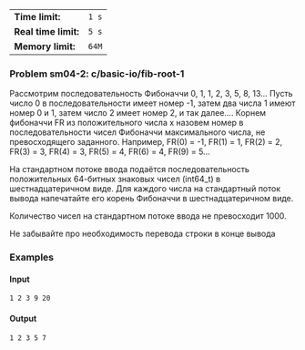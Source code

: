 |                      |       |
|----------------------|-------|
| **Time limit:**      | `1 s` |
| **Real time limit:** | `5 s` |
| **Memory limit:**    | `64M` |


### Problem sm04-2: c/basic-io/fib-root-1

Рассмотрим последовательность Фибоначчи 0, 1, 1, 2, 3, 5, 8, 13... Пусть число 0 в
последовательности имеет номер -1, затем два числа 1 имеют номер 0 и 1, затем число 2 имеет номер 2,
и так далее.... Корнем фибоначчи FR из положительного числа x назовем номер в последовательности
чисел Фибоначчи максимального числа, не превосходящего заданного. Например, FR(0) = -1, FR(1) = 1,
FR(2) = 2, FR(3) = 3, FR(4) = 3, FR(5) = 4, FR(6) = 4, FR(9) = 5...

На стандартном потоке ввода подаётся последовательность положительных 64-битных знаковых чисел
(int64_t) в шестнадцатеричном виде. Для каждого числа на стандартный поток вывода напечатайте его
корень Фибоначчи в шестнадцатеричном виде.

Количество чисел на стандартном потоке ввода не превосходит 1000.

Не забывайте про необходимость перевода строки в конце вывода

### Examples

#### Input

    
    
    1 2 3 9 20

#### Output

    
    
    1 2 3 5 7

